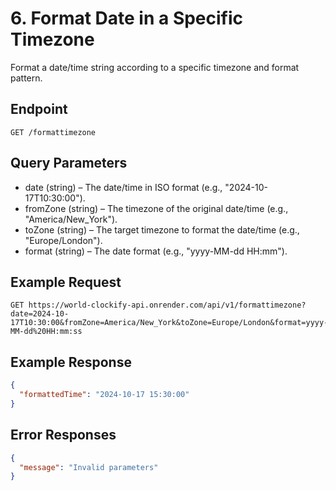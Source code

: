 # 6. Format Date in a Specific Timezone

Format a date/time string according to a specific timezone and format pattern.

## Endpoint

```http
GET /formattimezone
```

## Query Parameters

- date (string) – The date/time in ISO format (e.g., "2024-10-17T10:30:00").
- fromZone (string) – The timezone of the original date/time (e.g., "America/New_York").
- toZone (string) – The target timezone to format the date/time (e.g., "Europe/London").
- format (string) – The date format (e.g., "yyyy-MM-dd HH:mm").

## Example Request

```http
GET https://world-clockify-api.onrender.com/api/v1/formattimezone?date=2024-10-17T10:30:00&fromZone=America/New_York&toZone=Europe/London&format=yyyy-MM-dd%20HH:mm:ss
```

## Example Response

```json
{
  "formattedTime": "2024-10-17 15:30:00"
}
```

## Error Responses

```json
{
  "message": "Invalid parameters"
}
```

